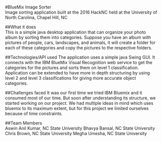 #BlueMix Image Sorter  
Image sorting application built at the 2016 HackNC held at the University of North Carolina, Chapel Hill, NC

##What it does  
This is a simple java desktop application that can organize your photo album by sorting them into categories.
Suppose you have an album with pictures of people, cars, landscapes, and animals, it will create a folder for
each of these categories and copy the pictures to the respective folders.

##Technologies/API used
The application uses a simple java Swing GUI.
It connects with the IBM BlueMix Visual Recognition web service to get the categories for the pictures and sorts them on level 1 classification. Application can be extended to have more in depth structuring by using level 2 and level 3 classifications for giving more accurate object categories. 

##Challenges faced
It was our first time we tried IBM Bluemix and it consumed most of our time. But soon after understanding its structure, we started working on our project. We had multiple ideas in mind which uses bluemix to its maximum extent, but for this project we limited ourselves because of time constraints. 

##Team Members  
Aswin Anil Kumar, NC State University
Bhavya Bansal, NC State University
Chris Brown, NC State University
Megha Umesha, NC State University






